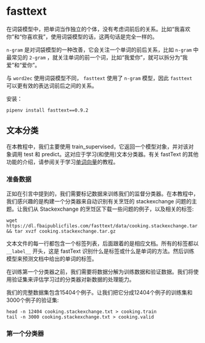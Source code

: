 # fasttext

在词袋模型中，把单词当作独立的个体，没有考虑词前后的关系。比如“我喜欢你”和“你喜欢我”，使用词袋模型的话，这两句话是完全一样的。

`n-gram` 是对词袋模型的一种改善，它会关注一个单词的前后关系，比如 `n-gram` 中最常见的 `2-gram` ，就关注单词的前一个词，比如“我爱你”，就可以拆分为“我爱”和“爱你”。

与 `word2ec` 使用词袋模型不同， `fasttext` 使用了 `n-gram` 模型，因此 `fasttext` 可以更有效的表达词前后之间的关系。

安装：

``` shell
pipenv install fasttext==0.9.2
```

## 文本分类

在本教程中，我们主要使用 train_supervised，它返回一个模型对象，并对该对象调用 test 和 predict。这对应于学习(和使用)文本分类器。有关 fastText 的其他功能的介绍，请参阅关于学习[单词向量](https://fasttext.cc/docs/en/unsupervised-tutorial.html)的教程。

### 准备数据

正如在引言中提到的，我们需要标记数据来训练我们的监督分类器。在本教程中，我们感兴趣的是构建一个分类器来自动识别有关烹饪的 stackexchange 问题的主题。让我们从 Stackexchange 的烹饪区下载一些问题的例子，以及相关的标签:

``` shell
wget https://dl.fbaipublicfiles.com/fasttext/data/cooking.stackexchange.tar.gz && tar xvzf cooking.stackexchange.tar.gz
```

文本文件的每一行都包含一个标签列表，后面跟着的是相应文档。所有的标签都以 `__label__` 开头，这是 fastText 识别什么是标签或什么是单词的方法。然后训练模型来预测文档中给出的单词的标签。

在训练第一个分类器之前，我们需要将数据分解为训练数据和验证数据。我们将使用验证集来评估学习过的分类器对新数据的处理能力。

我们的完整数据集包含15404个例子。让我们把它分成12404个例子的训练集和3000个例子的验证集:

``` shell
head -n 12404 cooking.stackexchange.txt > cooking.train
tail -n 3000 cooking.stackexchange.txt > cooking.valid
```

### 第一个分类器
